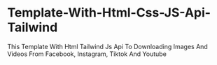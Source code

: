 # Template-With-Html-Css-JS-Api-Tailwind
 This Template With Html Tailwind Js Api To Downloading Images And Videos From Facebook, Instagram, Tiktok And Youtube
